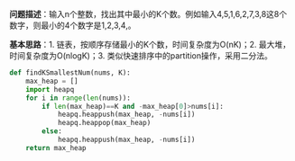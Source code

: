 **问题描述**：输入n个整数，找出其中最小的K个数。例如输入4,5,1,6,2,7,3,8这8个数字，则最小的4个数字是1,2,3,4,。

**基本思路**：1. 链表，按顺序存储最小的K个数，时间复杂度为O(nK)；2. 最大堆，时间复杂度为O(nlogK)；3. 类似快速排序中的partition操作，采用二分法。
```python
def findKSmallestNum(nums, K):
    max_heap = []
    import heapq
    for i in range(len(nums)):
        if len(max_heap)==K and -max_heap[0]>nums[i]:
            heapq.heappush(max_heap, -nums[i])
            heapq.heappop(max_heap)
        else:
            heapq.heappush(max_heap, -nums[i])
    return max_heap
```